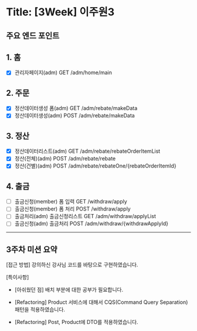 # Title: [3Week] 이주원3

## 주요 엔드 포인트

## 1. 홈
- [x] 관리자페이지(adm) GET /adm/home/main

## 2. 주문
- [x] 정산데이터생성 폼(adm) GET /adm/rebate/makeData
- [x] 정산데이터생성(adm) POST /adm/rebate/makeData

## 3. 정산
- [x] 정산데이터리스트(adm) GET /adm/rebate/rebateOrderItemList
- [x] 정산(전체)(adm) POST /adm/rebate/rebate 
- [x] 정산(건별)(adm) POST /adm/rebate/rebateOne/{rebateOrderItemId}

## 4. 출금
- [ ] 출금신청(member) 폼 입력 GET /withdraw/apply
- [ ] 출금신청(member) 폼 처리 POST /withdraw/apply
- [ ] 출금처리(adm) 출금신청리스트 GET /adm/withdraw/applyList
- [ ] 출금신청(adm) 출금처리 POST /adm/withdraw/{withdrawApplyId}

--- 

## 3주차 미션 요약
[접근 방법]
강의하신 강사님 코드를 바탕으로 구현하였습니다.

[특이사항]

- [아쉬웠던 점] 배치 부분에 대한 공부가 필요합니다.

- [Refactoring] Product 서비스에 대해서 CQS(Command Query Separation) 패턴을 적용하였습니다.
- [Refactoring] Post, Product에 DTO를 적용하였습니다.
